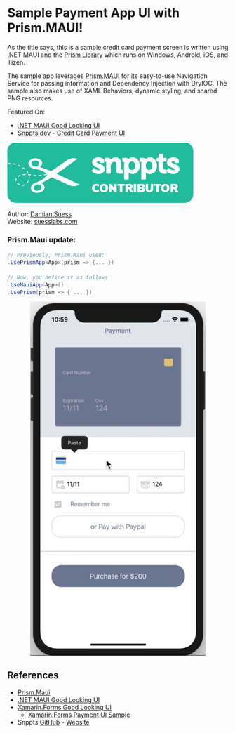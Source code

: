 # Sample Payment App UI with Prism.MAUI!

As the title says, this is a sample credit card payment screen is written using .NET MAUI and the [Prism Library](https://github.com/PrismLibrary) which runs on Windows, Android, iOS, and Tizen.

The sample app leverages [Prism.MAUI](https://github.com/PrismLibrary/Prism.Maui) for its easy-to-use Navigation Service for passing information and Dependency Injection with DryIOC. The sample also makes use of XAML Behaviors, dynamic styling, and shared PNG resources.

Featured On:
* [.NET MAUI Good Looking UI](https://github.com/jsuarezruiz/dotnet-maui-showcase)
* [Snppts.dev - Credit Card Payment UI](https://www.snppts.dev/snippet/credit-card-payment-ui)

![snppts-logo](https://raw.githubusercontent.com/DamianSuess/Learn.MauiPaymentUi/master/snppts-logo.jpg)

Author: [Damian Suess](https://www.linkedin.com/in/damiansuess/)<br />
Website: [suesslabs.com](https://suesslabs.com)

### Prism.Maui update:

```cs
// Previously, Prism.Maui used:
.UsePrismApp<App>(prism => {... })

// Now, you define it as follows
.UseMauiApp<App>()
.UsePrism(prism => { ... })
```

<p align="center"><img src="SampleCards.gif" width="400" /></p>

## References

* [Prism.Maui](https://github.com/PrismLibrary/Prism.Maui)
* [.NET MAUI Good Looking UI](https://github.com/jsuarezruiz/dotnet-maui-showcase)
* [Xamarin.Forms Good Looking UI](https://github.com/jsuarezruiz/xamarin-forms-goodlooking-UI)
  * [Xamarin.Forms Payment UI Sample](https://github.com/CrossGeeks/PaymentUISample)
* Snppts [GitHub](https://github.com/snpptsdev/snppts) - [Website](https://www.snppts.dev/)
